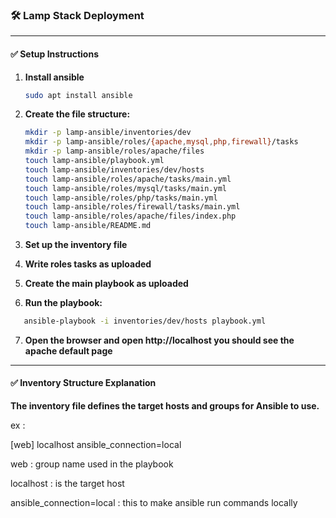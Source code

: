 ### 🛠 Lamp Stack Deployment

---

#### ✅ Setup Instructions

1. **Install ansible**
   ```bash
   sudo apt install ansible
   ```
2. **Create the file structure:**
   ```bash
   mkdir -p lamp-ansible/inventories/dev
   mkdir -p lamp-ansible/roles/{apache,mysql,php,firewall}/tasks
   mkdir -p lamp-ansible/roles/apache/files
   touch lamp-ansible/playbook.yml
   touch lamp-ansible/inventories/dev/hosts
   touch lamp-ansible/roles/apache/tasks/main.yml
   touch lamp-ansible/roles/mysql/tasks/main.yml
   touch lamp-ansible/roles/php/tasks/main.yml
   touch lamp-ansible/roles/firewall/tasks/main.yml
   touch lamp-ansible/roles/apache/files/index.php
   touch lamp-ansible/README.md
   ```

3. **Set up the inventory file**

4. **Write roles tasks as uploaded**

5. **Create the main playbook as uploaded**

6. **Run the playbook:**
```bash
   ansible-playbook -i inventories/dev/hosts playbook.yml
   ```
7. **Open the browser and open http://localhost you should see the apache default page**


---

#### ✅ Inventory Structure Explanation

**The inventory file defines the target hosts and groups for Ansible to use.**

ex :

[web]
localhost ansible_connection=local

web : group name used in the playbook

localhost : is the target host

ansible_connection=local : this to make ansible run commands locally
